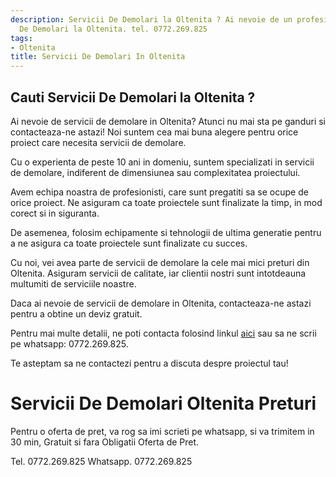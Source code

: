 ```yaml
---
description: Servicii De Demolari la Oltenita ? Ai nevoie de un profesionist in Servicii
  De Demolari la Oltenita. tel. 0772.269.825
tags:
- Oltenita
title: Servicii De Demolari In Oltenita
---
```



## Cauti Servicii De Demolari la Oltenita ?

Ai nevoie de servicii de demolare in Oltenita? Atunci nu mai sta pe ganduri si contacteaza-ne astazi! Noi suntem cea mai buna alegere pentru orice proiect care necesita servicii de demolare. 

Cu o experienta de peste 10 ani in domeniu, suntem specializati in servicii de demolare, indiferent de dimensiunea sau complexitatea proiectului. 

Avem echipa noastra de profesionisti, care sunt pregatiti sa se ocupe de orice proiect. Ne asiguram ca toate proiectele sunt finalizate la timp, in mod corect si in siguranta. 

De asemenea, folosim echipamente si tehnologii de ultima generatie pentru a ne asigura ca toate proiectele sunt finalizate cu succes. 

Cu noi, vei avea parte de servicii de demolare la cele mai mici preturi din Oltenita. Asiguram servicii de calitate, iar clientii nostri sunt intotdeauna multumiti de serviciile noastre. 

Daca ai nevoie de servicii de demolare in Oltenita, contacteaza-ne astazi pentru a obtine un deviz gratuit. 

Pentru mai multe detalii, ne poti contacta folosind linkul <a href="https://www.serviciidemolari.ro/">aici</a> sau sa ne scrii pe whatsapp: 0772.269.825. 

Te asteptam sa ne contactezi pentru a discuta despre proiectul tau!

# Servicii De Demolari Oltenita Preturi
Pentru o oferta de pret, va rog sa imi scrieti pe whatsapp, si va trimitem in 30 min, Gratuit si fara Obligatii Oferta de Pret.

Tel. 0772.269.825
Whatsapp. 0772.269.825